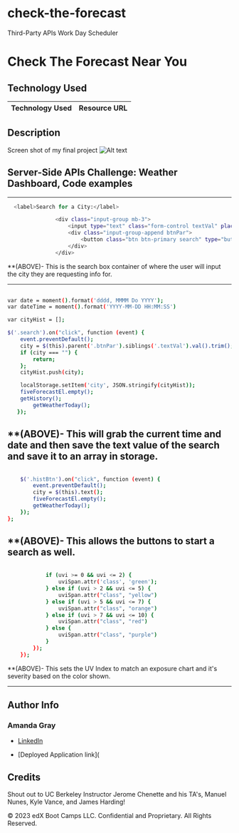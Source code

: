 # check-the-forecast

Third-Party APIs Work Day Scheduler

# Check The Forecast Near You

## Technology Used 

| Technology Used         | Resource URL           | 
| ------------- |:-------------:| 





## Description 


Screen shot of my final project
![Alt text](https://file%2B.vscode-resource.vscode-cdn.net/Users/Amanda/Desktop/check-the-forecast/assets/css/images/screen-shot.png?version%3D1681159745489)









##  Server-Side APIs Challenge: Weather Dashboard, Code examples


--------------------------------------------------------------------------------------------------------------------------------------------------------

 ```sh
   <label>Search for a City:</label>

                <div class="input-group mb-3">
                    <input type="text" class="form-control textVal" placeholder="Heber...">
                    <div class="input-group-append btnPar">
                        <button class="btn btn-primary search" type="button" id="button-addon2"><i class="fas fa-search"></i></button>
                    </div>
                </div>

```

**(ABOVE)- This is the search box container of where the user will input the city they are requesting info for.

--------------------------------------------------------------------------------------------------------------------------------------------------------
```sh
    
var date = moment().format('dddd, MMMM Do YYYY');
var dateTime = moment().format('YYYY-MM-DD HH:MM:SS')

var cityHist = [];

$('.search').on("click", function (event) {
	event.preventDefault();
	city = $(this).parent('.btnPar').siblings('.textVal').val().trim();
	if (city === "") {
		return;
	};
	cityHist.push(city);

	localStorage.setItem('city', JSON.stringify(cityHist));
	fiveForecastEl.empty();
	getHistory();
        getWeatherToday();
   });


```

**(ABOVE)- This will grab the current time and date and then save the text value of the search and save it to an array in storage.
--------------------------------------------------------------------------------------------------------------------------------------------------------
```sh

	$('.histBtn').on("click", function (event) {
		event.preventDefault();
		city = $(this).text();
		fiveForecastEl.empty();
		getWeatherToday();
	});
};

```
**(ABOVE)- This allows the buttons to start a search as well.
---------------------------------------------------------------------------------------------------------------------------------------------------------
```sh
  
			if (uvi >= 0 && uvi <= 2) {
				uviSpan.attr('class', 'green');
			} else if (uvi > 2 && uvi <= 5) {
				uviSpan.attr("class", "yellow")
			} else if (uvi > 5 && uvi <= 7) {
				uviSpan.attr("class", "orange")
			} else if (uvi > 7 && uvi <= 10) {
				uviSpan.attr("class", "red")
			} else {
				uviSpan.attr("class", "purple")
			}
		});
	});

```
**(ABOVE)- This sets the UV Index to match an exposure chart and it's severity based on the color shown.

---------------------------------------------------------------------------------------------------------------------------------------------------------
## Author Info

### Amanda Gray

* [LinkedIn](https://www.linkedin.com/in/amanda-gray-831a65254/)

* [Deployed Application link](


## Credits

Shout out to UC Berkeley Instructor Jerome Chenette and his TA's, Manuel Nunes, Kyle Vance, and James Harding! 



© 2023 edX Boot Camps LLC. Confidential and Proprietary. All Rights Reserved.


